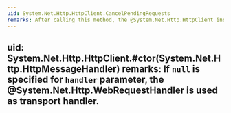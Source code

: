 ```yaml
---
uid: System.Net.Http.HttpClient.CancelPendingRequests
remarks: After calling this method, the @System.Net.Http.HttpClient instance can still be used to execute additional requests.
---
```

uid: System.Net.Http.HttpClient.#ctor(System.Net.Http.HttpMessageHandler)
remarks: If `null` is specified for `handler` parameter, the @System.Net.Http.WebRequestHandler is used as transport handler.
---